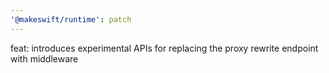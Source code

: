 ```yaml
---
'@makeswift/runtime': patch
---
```


feat: introduces experimental APIs for replacing the proxy rewrite endpoint with middleware
